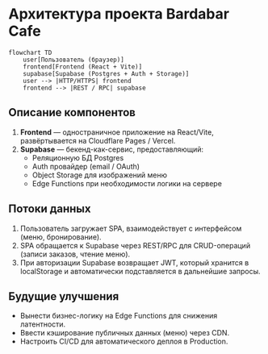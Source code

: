 # Архитектура проекта Bardabar Cafe

```mermaid
flowchart TD
    user[Пользователь (браузер)]
    frontend[Frontend (React + Vite)]
    supabase[Supabase (Postgres + Auth + Storage)]
    user --> |HTTP/HTTPS| frontend
    frontend --> |REST / RPC| supabase
```

## Описание компонентов

1. **Frontend** — одностраничное приложение на React/Vite, развёртывается на Cloudflare Pages / Vercel.
2. **Supabase** — бекенд-как-сервис, предоставляющий:
   - Реляционную БД Postgres
   - Auth провайдер (email / OAuth)
   - Object Storage для изображений меню
   - Edge Functions при необходимости логики на сервере

## Потоки данных

1. Пользователь загружает SPA, взаимодействует с интерфейсом (меню, бронирование).
2. SPA обращается к Supabase через REST/RPC для CRUD-операций (записи заказов, чтение меню).
3. При авторизации Supabase возвращает JWT, который хранится в localStorage и автоматически подставляется в дальнейшие запросы.

## Будущие улучшения

- Вынести бизнес-логику на Edge Functions для снижения латентности.
- Ввести кэширование публичных данных (меню) через CDN.
- Настроить CI/CD для автоматического деплоя в Production.
